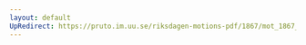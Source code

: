 ```yaml
---
layout: default
UpRedirect: https://pruto.im.uu.se/riksdagen-motions-pdf/1867/mot_1867__ak__99.pdf
---
```

